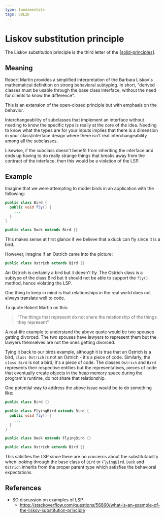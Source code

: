 ```yaml
---
type: fundamentals
tags: SOLID
---
```


# Liskov substitution principle

The Liskov substitution principle is the third letter of the [[solid-principles]].

## Meaning

Robert Martin provides a simplified interpretation of the Barbara Liskov's mathematical definition on strong behavioral subtyping. In short, "derived classes must be usable through the base class interface, without the need for clients to know the difference".

This is an extension of the open-closed principle but with emphasis on the behavior.

Interchangeability of subclasses that implement an interface without needing to know the specific type is really at the core of the idea. Needing to know what the types are for your inputs implies that there is a dimension in your class/interface design where there isn't real interchangeability among all the subclasses.

Likewise, if the subclass doesn't benefit from inheriting the interface and ends up having to do really strange things that breaks away from the contract of the interface, then this would be a violation of the LSP.

## Example

Imagine that we were attempting to model birds in an application with the following:

```java
public class Bird {
  public void fly() {
    ...
  }
}

public class Duck extends Bird {}
```

This makes sense at first glance if we believe that a duck can fly since it is a bird.

However, imagine if an Ostrich came into the picture:

```java
public class Ostrich extends Bird {}
```

An Ostrich is certainly a bird but it doesn't fly. The Ostrich class is a subtype of the class Bird but it should not be able to support the `fly()` method, hence violating the LSP.

One thing to keep in mind is that relationships in the real world does not always translate well to code.

To quote Robert Martin on this:

> "The things that represent do not share the relationship of the things they represent"

A real-life example to understand the above quote would be two spouses getting divorced. The two spouses have lawyers to represent them but the lawyers themselves are not the ones getting divorced.

Tying it back to our birds example, although it is true that an Ostrich is a bird, `class Ostrich` is not an Ostrich - it's a piece of code. Similarly, the `class Bird` is not a bird, it's a piece of code. The classes `Ostrich` and `Bird` represents their respective entities but the representatives, pieces of code that eventually create objects in the heap memory space during the program's runtime, do not share that relationship.

One potential way to address the above issue would be to do something like:

```java
public class Bird {}

public class FlyingBird extends Bird {
  public void fly() {
    ...
  }
}

public class Duck extends FlyingBird {}

public class Ostrich extends Bird {}
```

This satisfies the LSP since there are no concerns about the substitutability when looking through the base class of `Bird` or `FlyingBird`. `Duck` and `Ostrich` inherits from the proper parent type which satisfies the behavioral expectations.

## References

- SO discussion on examples of LSP
  - <https://stackoverflow.com/questions/56860/what-is-an-example-of-the-liskov-substitution-principle>

[//begin]: # "Autogenerated link references for markdown compatibility"
[solid-principles]: solid-principles.md "SOLID principles"
[//end]: # "Autogenerated link references"
